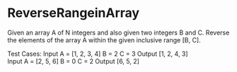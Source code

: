 # ReverseRangeinArray
Given an array A of N integers and also given two integers B and C. Reverse the elements of the array A within the given inclusive range [B, C].

Test Cases: Input A = [1, 2, 3, 4] B = 2 C = 3
Output [1, 2, 4, 3] 
<br> Input A = [2, 5, 6] B = 0 C = 2
Output [6, 5, 2]
